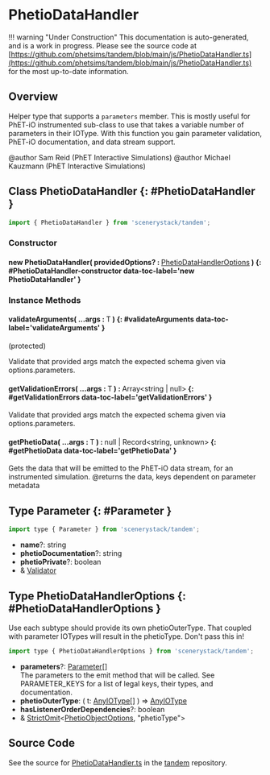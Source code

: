 # PhetioDataHandler

!!! warning "Under Construction"
    This documentation is auto-generated, and is a work in progress. Please see the source code at
    [https://github.com/phetsims/tandem/blob/main/js/PhetioDataHandler.ts](https://github.com/phetsims/tandem/blob/main/js/PhetioDataHandler.ts) for the most up-to-date information.

## Overview

Helper type that supports a `parameters` member.
This is mostly useful for PhET-iO instrumented sub-class to use that takes a variable number of parameters in their
IOType. With this function you gain parameter validation, PhET-iO documentation, and data stream support.

@author Sam Reid (PhET Interactive Simulations)
@author Michael Kauzmann (PhET Interactive Simulations)

## Class PhetioDataHandler {: #PhetioDataHandler }


```js
import { PhetioDataHandler } from 'scenerystack/tandem';
```
### Constructor

#### new PhetioDataHandler( providedOptions? : <span style="font-weight: 400;">[PhetioDataHandlerOptions](../tandem/PhetioDataHandler.md#PhetioDataHandlerOptions)</span> ) {: #PhetioDataHandler-constructor data-toc-label='new PhetioDataHandler' }

### Instance Methods

#### validateArguments( ...args : <span style="font-weight: 400;">T</span> ) {: #validateArguments data-toc-label='validateArguments' }

(protected)

Validate that provided args match the expected schema given via options.parameters.

#### getValidationErrors( ...args : <span style="font-weight: 400;">T</span> ) : <span style="font-weight: 400;">Array&lt;<span style="color: hsla(calc(var(--md-hue) + 180deg),80%,40%,1);">string</span> | <span style="color: hsla(calc(var(--md-hue) + 180deg),80%,40%,1);">null</span>&gt;</span> {: #getValidationErrors data-toc-label='getValidationErrors' }

Validate that provided args match the expected schema given via options.parameters.

#### getPhetioData( ...args : <span style="font-weight: 400;">T</span> ) : <span style="font-weight: 400;"><span style="color: hsla(calc(var(--md-hue) + 180deg),80%,40%,1);">null</span> | Record&lt;<span style="color: hsla(calc(var(--md-hue) + 180deg),80%,40%,1);">string</span>, <span style="color: hsla(calc(var(--md-hue) + 180deg),80%,40%,1);">unknown</span>&gt;</span> {: #getPhetioData data-toc-label='getPhetioData' }

Gets the data that will be emitted to the PhET-iO data stream, for an instrumented simulation.
@returns the data, keys dependent on parameter metadata



## Type Parameter {: #Parameter }


```js
import type { Parameter } from 'scenerystack/tandem';
```


- **name**?: <span style="color: hsla(calc(var(--md-hue) + 180deg),80%,40%,1);">string</span>
- **phetioDocumentation**?: <span style="color: hsla(calc(var(--md-hue) + 180deg),80%,40%,1);">string</span>
- **phetioPrivate**?: <span style="color: hsla(calc(var(--md-hue) + 180deg),80%,40%,1);">boolean</span>
- &amp; [Validator](../axon/Validation.md#Validator)




## Type PhetioDataHandlerOptions {: #PhetioDataHandlerOptions }


Use each subtype should provide its own phetioOuterType. That coupled with parameter IOTypes will result in the
phetioType. Don't pass this in!

```js
import type { PhetioDataHandlerOptions } from 'scenerystack/tandem';
```


- **parameters**?: [Parameter](../tandem/PhetioDataHandler.md#Parameter)[]
<br>  The parameters to the emit method that will be called.
  See PARAMETER_KEYS for a list of legal keys, their types, and documentation.
- **phetioOuterType**: ( t: [AnyIOType](../tandem/IOType.md#AnyIOType)[] ) =&gt; [AnyIOType](../tandem/IOType.md#AnyIOType)
- **hasListenerOrderDependencies**?: <span style="color: hsla(calc(var(--md-hue) + 180deg),80%,40%,1);">boolean</span>
- &amp; [StrictOmit](../phet-core/StrictOmit.md)&lt;[PhetioObjectOptions](../tandem/PhetioObject.md#PhetioObjectOptions), "phetioType"&gt;




## Source Code

See the source for [PhetioDataHandler.ts](https://github.com/phetsims/tandem/blob/main/js/PhetioDataHandler.ts) in the [tandem](https://github.com/phetsims/tandem) repository.
